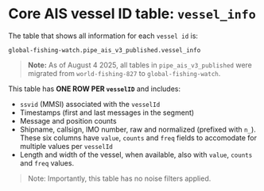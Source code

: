 # Core AIS vessel ID table: `vessel_info`

The table that shows all information for each `vessel id` is:

`global-fishing-watch.pipe_ais_v3_published.vessel_info`

> __Note:__ As of August 4 2025, all tables in `pipe_ais_v3_published` were migrated from `world-fishing-827` to `global-fishing-watch`.

This table has __ONE ROW PER `vesselID`__ and includes: 

- `ssvid` (MMSI) associated with the `vesselId`
- Timestamps (first and last messages in the segment)
- Message and position counts
- Shipname, callsign, IMO number, raw and normalized (prefixed with `n_`). These six columns have `value`, `counts` and `freq` fields to accomodate for multiple values per `vesselId`
- Length and width of the vessel, when available, also with `value`, `counts` and `freq` values. 


> Note: Importantly, this table has no noise filters applied.



